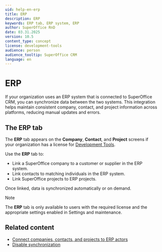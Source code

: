 ```yaml
---
uid: help-en-erp
title: ERP
description: ERP
keywords: ERP tab, ERP system, ERP
author: SuperOffice RnD
date: 03.31.2025
version: 10.5
content_type: concept
license: development-tools
audience: person
audience_tooltip: SuperOffice CRM
language: en
---
```


# ERP

If your organization uses an ERP system that is connected to SuperOffice CRM, you can synchronize data between the two systems. This integration helps maintain consistent company, contact, and project information across platforms, reducing manual updates and errors.

## The ERP tab

The **ERP** tab appears on the **Company**, **Contact**, and **Project** screens if your organization has a license for [Development Tools][1].

Use the **ERP** tab to:

* Link a SuperOffice company to a customer or supplier in the ERP system.
* Link contacts to matching individuals in the ERP system.
* Link SuperOffice projects to ERP projects.

Once linked, data is synchronized automatically or on demand.

> [!NOTE]
> The **ERP** tab is only available to users with the required license and the appropriate settings enabled in Settings and maintenance.

## Related content

* [Connect companies, contacts, and projects to ERP actors][1]
* [Disable synchronization][3]

<!-- Referenced links -->
[1]: connect.md
[3]: disconnect.md

<!-- Referenced images -->
